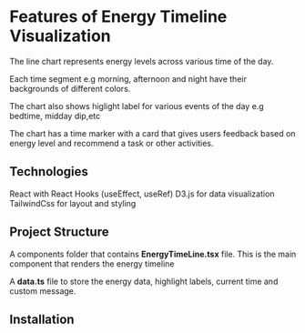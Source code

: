 # Features of Energy Timeline Visualization

The line chart represents energy levels across various time of the day.

Each time segment e.g morning, afternoon and night have their backgrounds of different colors.

The chart also shows higlight label for various events of the day e.g bedtime, midday dip,etc

The chart has a time marker with a card that gives users feedback based on energy level and recommend a task or other activities.

## Technologies

React with React Hooks (useEffect, useRef)
D3.js for data visualization
TailwindCss for layout and styling

## Project Structure

A components folder that contains **EnergyTimeLine.tsx** file. This is the main component that renders the energy timeline

A **data.ts** file to store the energy data, highlight labels, current time and custom message.

## Installation

